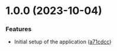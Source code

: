 # 1.0.0 (2023-10-04)


### Features

* Initial setup of the application ([a71cdcc](https://github.com/Prabeshpd/book-library/commit/a71cdcc3c92f8ca14b3639b58164f141f92e4786))
